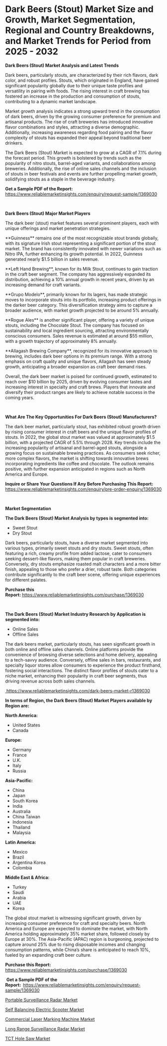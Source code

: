 <p><h1>Dark Beers (Stout) Market Size and Growth, Market Segmentation, Regional and Country Breakdowns, and Market Trends for Period from 2025 -  2032</h1></p><p><strong>Dark Beers (Stout) Market Analysis and Latest Trends</strong></p>
<p><p>Dark beers, particularly stouts, are characterized by their rich flavors, dark color, and robust profiles. Stouts, which originated in England, have gained significant popularity globally due to their unique taste profiles and versatility in pairing with foods. The rising interest in craft brewing has fostered an increase in the production and consumption of stouts, contributing to a dynamic market landscape.</p><p>Market growth analysis indicates a strong upward trend in the consumption of dark beers, driven by the growing consumer preference for premium and artisanal products. The rise of craft breweries has introduced innovative flavor combinations and styles, attracting a diverse demographic. Additionally, increasing awareness regarding food pairing and the flavor complexity of stouts has expanded their appeal beyond traditional beer drinkers.</p><p>The Dark Beers (Stout) Market is expected to grow at a CAGR of 7.1% during the forecast period. This growth is bolstered by trends such as the popularity of nitro stouts, barrel-aged variants, and collaborations among breweries. Additionally, the rise of online sales channels and the inclusion of stouts in beer festivals and events are further propelling market growth, solidifying stouts as a staple in the beverage industry.</p></p>
<p><strong>Get a Sample PDF of the Report:&nbsp;</strong> <a href="https://www.reliablemarketinsights.com/enquiry/request-sample/1369030?utm_campaign=2240&utm_medium=2&utm_source=Github&utm_content=ia&utm_term=22032025&utm_id=dark-beers-stout">https://www.reliablemarketinsights.com/enquiry/request-sample/1369030</a></p>
<p>&nbsp;</p>
<p><strong>Dark Beers (Stout) Major Market Players</strong></p>
<p><p>The dark beer (stout) market features several prominent players, each with unique offerings and market penetration strategies. </p><p>**Guinness** remains one of the most recognizable stout brands globally, with its signature Irish stout representing a significant portion of the stout market. The brand has consistently innovated with newer variations such as Nitro IPA, further enhancing its growth potential. In 2022, Guinness generated nearly $1.5 billion in sales revenue. </p><p>**Left Hand Brewing**, known for its Milk Stout, continues to gain traction in the craft beer segment. The company has aggressively expanded its distribution, achieving a 10% annual growth in recent years, driven by an increasing demand for craft variants.</p><p>**Grupo Modelo**, primarily known for its lagers, has made strategic moves to incorporate stouts into its portfolio, increasing product offerings in the darker beer category. This diversification strategy aims to capture a broader audience, with market growth projected to be around 5% annually.</p><p>**Rogue Ales** is another significant player, offering a variety of unique stouts, including the Chocolate Stout. The company has focused on sustainability and local ingredient sourcing, attracting environmentally conscious consumers. Sales revenue is estimated at around $55 million, with a growth trajectory of approximately 8% annually.</p><p>**Allagash Brewing Company**, recognized for its innovative approach to brewing, includes dark beer options in its premium range. With a strong emphasis on craft quality and unique flavors, Allagash has seen steady growth, anticipating a broader expansion as craft beer demand rises.</p><p>Overall, the dark beer market is poised for continued growth, estimated to reach over $10 billion by 2025, driven by evolving consumer tastes and increasing interest in specialty and craft brews. Players that innovate and diversify their product ranges are likely to achieve notable success in the coming years.</p></p>
<p>&nbsp;</p>
<p><strong>What Are The Key Opportunities For Dark Beers (Stout) Manufacturers?</strong></p>
<p><p>The dark beer market, particularly stout, has exhibited robust growth driven by rising consumer interest in craft beers and the unique flavor profiles of stouts. In 2022, the global stout market was valued at approximately $1.5 billion, with a projected CAGR of 5.5% through 2028. Key trends include the increasing popularity of artisanal and barrel-aged stouts, alongside a growing focus on sustainable brewing practices. As consumers seek richer, more complex flavors, the market is shifting towards innovative brews incorporating ingredients like coffee and chocolate. The outlook remains positive, with further expansion anticipated in regions such as North America and Europe.</p></p>
<p><strong>Inquire or Share Your Questions If Any Before Purchasing This Report:</strong> <a href="https://www.reliablemarketinsights.com/enquiry/pre-order-enquiry/1369030?utm_campaign=2240&utm_medium=2&utm_source=Github&utm_content=ia&utm_term=22032025&utm_id=dark-beers-stout">https://www.reliablemarketinsights.com/enquiry/pre-order-enquiry/1369030</a></p>
<p>&nbsp;</p>
<p><strong>Market Segmentation</strong></p>
<p><strong>The Dark Beers (Stout) Market Analysis by types is segmented into:</strong></p>
<p><ul><li>Sweet Stout</li><li>Dry Stout</li></ul></p>
<p><p>Dark beers, particularly stouts, have a diverse market segmented into various types, primarily sweet stouts and dry stouts. Sweet stouts, often featuring a rich, creamy profile from added lactose, cater to consumers seeking dessert-like flavors, making them popular in craft breweries. Conversely, dry stouts emphasize roasted malt characters and a more bitter finish, appealing to those who prefer a drier, robust taste. Both categories contribute significantly to the craft beer scene, offering unique experiences for different palates.</p></p>
<p><strong>Purchase this Report:&nbsp;</strong><a href="https://www.reliablemarketinsights.com/purchase/1369030?utm_campaign=2240&utm_medium=2&utm_source=Github&utm_content=ia&utm_term=22032025&utm_id=dark-beers-stout">https://www.reliablemarketinsights.com/purchase/1369030</a></p>
<p>&nbsp;</p>
<p><strong>The Dark Beers (Stout) Market Industry Research by Application is segmented into:</strong></p>
<p><ul><li>Online Sales</li><li>Offline Sales</li></ul></p>
<p><p>The dark beers market, particularly stouts, has seen significant growth in both online and offline sales channels. Online platforms provide the convenience of browsing diverse selections and home delivery, appealing to a tech-savvy audience. Conversely, offline sales in bars, restaurants, and specialty liquor stores allow consumers to experience the product firsthand, fostering social interactions. The distinct flavor profiles of stouts cater to a niche market, enhancing their popularity in craft beer segments, thus driving revenue across both sales channels.</p></p>
<p><a href="https://www.reliablemarketinsights.com/dark-beers-market-r1369030?utm_campaign=2240&utm_medium=2&utm_source=Github&utm_content=ia&utm_term=22032025&utm_id=dark-beers-stout">&nbsp;https://www.reliablemarketinsights.com/dark-beers-market-r1369030</a></p>
<p><strong>In terms of Region, the Dark Beers (Stout) Market Players available by Region are:</strong></p>
<p>
    <p> <strong> North America: </strong>
        <ul>
            <li>United States</li>
            <li>Canada</li>
        </ul>
        </p> 
    <p> <strong> Europe: </strong>
        <ul>
            <li>Germany</li>
            <li>France</li>
            <li>U.K.</li>
            <li>Italy</li>
            <li>Russia</li>
        </ul>
        </p> 
    <p> <strong> Asia-Pacific: </strong>
        <ul>
            <li>China</li>
            <li>Japan</li>
            <li>South Korea</li>
            <li>India</li>
            <li>Australia</li>
            <li>China Taiwan</li>
            <li>Indonesia</li>
            <li>Thailand</li>
            <li>Malaysia</li>
        </ul>
        </p> 
    <p> <strong> Latin America: </strong>
        <ul>
            <li>Mexico</li>
            <li>Brazil</li>
            <li>Argentina Korea</li>
            <li>Colombia</li>
        </ul>
        </p> 
    <p> <strong> Middle East & Africa: </strong>
        <ul>
            <li>Turkey</li>
            <li>Saudi</li>
            <li>Arabia</li>
            <li>UAE</li>
            <li>Korea</li>
        </ul>
    </p>
    </p>
<p><p>The global stout market is witnessing significant growth, driven by increasing consumer preference for craft and specialty beers. North America and Europe are expected to dominate the market, with North America holding approximately 35% market share, followed closely by Europe at 30%. The Asia-Pacific (APAC) region is burgeoning, projected to capture around 25% due to rising disposable incomes and changing consumption patterns, while China’s share is anticipated to reach 10%, fueled by an expanding craft beer culture.</p></p>
<p><strong>Purchase this Report: </strong><a href="https://www.reliablemarketinsights.com/purchase/1369030?utm_campaign=2240&utm_medium=2&utm_source=Github&utm_content=ia&utm_term=22032025&utm_id=dark-beers-stout">https://www.reliablemarketinsights.com/purchase/1369030</a></p>
<p>&nbsp;<strong>Get a Sample PDF of the Report:&nbsp;&nbsp;</strong><a href="https://www.reliablemarketinsights.com/enquiry/request-sample/1369030?utm_campaign=2240&utm_medium=2&utm_source=Github&utm_content=ia&utm_term=22032025&utm_id=dark-beers-stout">https://www.reliablemarketinsights.com/enquiry/request-sample/1369030</a></p>
<p><strong></strong></p>
<p><p><a href="https://www.linkedin.com/pulse/assessment-portable-surveillance-radar-market-current-landscape-bfjsc?utm_campaign=2240&utm_medium=2&utm_source=Github&utm_content=ia&utm_term=22032025&utm_id=dark-beers-stout">Portable Surveillance Radar Market</a></p><p><a href="https://github.com/miehldobin1w/Market-Research-Report-List-1/blob/main/self-balancing-electric-scooter-market.md?utm_campaign=2240&utm_medium=2&utm_source=Github&utm_content=ia&utm_term=22032025&utm_id=dark-beers-stout">Self Balancing Electric Scooter Market</a></p><p><a href="https://github.com/delcirodda4f/Market-Research-Report-List-1/blob/main/commercial-laser-marking-machine-market.md?utm_campaign=2240&utm_medium=2&utm_source=Github&utm_content=ia&utm_term=22032025&utm_id=dark-beers-stout">Commercial Laser Marking Machine Market</a></p><p><a href="https://www.linkedin.com/pulse/long-range-surveillance-radar-market-outlook-2025-2032-comprehensive-05mfc?utm_campaign=2240&utm_medium=2&utm_source=Github&utm_content=ia&utm_term=22032025&utm_id=dark-beers-stout">Long Range Surveillance Radar Market</a></p><p><a href="https://www.linkedin.com/pulse/industry-experts-project-tct-hole-saw-market-growth-44-cagr-aka4c?utm_campaign=2240&utm_medium=2&utm_source=Github&utm_content=ia&utm_term=22032025&utm_id=dark-beers-stout">TCT Hole Saw Market</a></p></p>